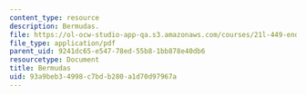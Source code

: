 ```yaml
---
content_type: resource
description: Bermudas.
file: https://ol-ocw-studio-app-qa.s3.amazonaws.com/courses/21l-449-end-of-nature-spring-2002/93a9beb34998c7bdb280a1d70d97967a_lecture4c.pdf
file_type: application/pdf
parent_uid: 9241dc65-e547-78ed-55b8-1bb878e40db6
resourcetype: Document
title: Bermudas
uid: 93a9beb3-4998-c7bd-b280-a1d70d97967a
---
```

